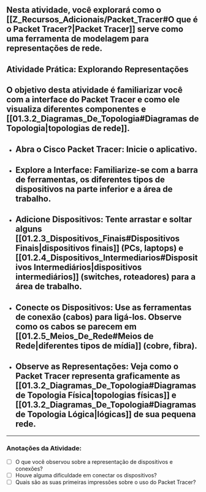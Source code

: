 ## Nesta atividade, você explorará como o [[Z_Recursos_Adicionais/Packet_Tracer#O que é o Packet Tracer?\|Packet Tracer]] serve como uma ferramenta de modelagem para representações de rede.

## Atividade Prática: Explorando Representações

## O objetivo desta atividade é familiarizar você com a interface do Packet Tracer e como ele visualiza diferentes componentes e [[01.3.2_Diagramas_De_Topologia#Diagramas de Topologia\|topologias de rede]].

* ## **Abra o Cisco Packet Tracer:** Inicie o aplicativo.
* ## **Explore a Interface:** Familiarize-se com a barra de ferramentas, os diferentes tipos de dispositivos na parte inferior e a área de trabalho.
* ## **Adicione Dispositivos:** Tente arrastar e soltar alguns [[01.2.3_Dispositivos_Finais#Dispositivos Finais\|dispositivos finais]] (PCs, laptops) e [[01.2.4_Dispositivos_Intermediarios#Dispositivos Intermediários\|dispositivos intermediários]] (switches, roteadores) para a área de trabalho.
* ## **Conecte os Dispositivos:** Use as ferramentas de conexão (cabos) para ligá-los. Observe como os cabos se parecem em [[01.2.5_Meios_De_Rede#Meios de Rede\|diferentes tipos de mídia]] (cobre, fibra).
* ## **Observe as Representações:** Veja como o Packet Tracer representa graficamente as [[01.3.2_Diagramas_De_Topologia#Diagramas de Topologia Física\|topologias físicas]] e [[01.3.2_Diagramas_De_Topologia#Diagramas de Topologia Lógica\|lógicas]] de sua pequena rede.
---
### Anotações da Atividade:
* [ ] O que você observou sobre a representação de dispositivos e conexões?
* [ ] Houve alguma dificuldade em conectar os dispositivos?
* [ ] Quais são as suas primeiras impressões sobre o uso do Packet Tracer?
